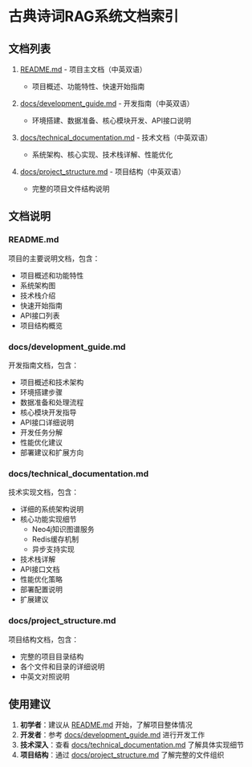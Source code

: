 # 古典诗词RAG系统文档索引

## 文档列表

1. [README.md](README.md) - 项目主文档（中英双语）
   - 项目概述、功能特性、快速开始指南

2. [docs/development_guide.md](docs/development_guide.md) - 开发指南（中英双语）
   - 环境搭建、数据准备、核心模块开发、API接口说明

3. [docs/technical_documentation.md](docs/technical_documentation.md) - 技术文档（中英双语）
   - 系统架构、核心实现、技术栈详解、性能优化

4. [docs/project_structure.md](docs/project_structure.md) - 项目结构（中英双语）
   - 完整的项目文件结构说明

## 文档说明

### README.md
项目的主要说明文档，包含：
- 项目概述和功能特性
- 系统架构图
- 技术栈介绍
- 快速开始指南
- API接口列表
- 项目结构概览

### docs/development_guide.md
开发指南文档，包含：
- 项目概述和技术架构
- 环境搭建步骤
- 数据准备和处理流程
- 核心模块开发指导
- API接口详细说明
- 开发任务分解
- 性能优化建议
- 部署建议和扩展方向

### docs/technical_documentation.md
技术实现文档，包含：
- 详细的系统架构说明
- 核心功能实现细节
  - Neo4j知识图谱服务
  - Redis缓存机制
  - 异步支持实现
- 技术栈详解
- API接口文档
- 性能优化策略
- 部署配置说明
- 扩展建议

### docs/project_structure.md
项目结构文档，包含：
- 完整的项目目录结构
- 各个文件和目录的详细说明
- 中英文对照说明

## 使用建议

1. **初学者**：建议从 [README.md](README.md) 开始，了解项目整体情况
2. **开发者**：参考 [docs/development_guide.md](docs/development_guide.md) 进行开发工作
3. **技术深入**：查看 [docs/technical_documentation.md](docs/technical_documentation.md) 了解具体实现细节
4. **项目结构**：通过 [docs/project_structure.md](docs/project_structure.md) 了解完整的文件组织

